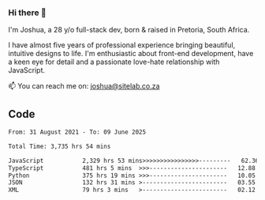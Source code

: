 ### Hi there 👋

I'm Joshua, a 28 y/o full-stack dev, born & raised in Pretoria, South Africa. 

I have almost five years of professional experience bringing beautiful, intuitive designs to life. I'm enthusiastic about front-end development, have a keen eye for detail and a passionate love-hate relationship with JavaScript.

📫 You can reach me on: joshua@sitelab.co.za

## **Code**

<!--START_SECTION:waka-->

```txt
From: 31 August 2021 - To: 09 June 2025

Total Time: 3,735 hrs 54 mins

JavaScript           2,329 hrs 53 mins>>>>>>>>>>>>>>>>---------   62.36 %
TypeScript           481 hrs 5 mins  >>>----------------------   12.88 %
Python               375 hrs 19 mins >>>----------------------   10.05 %
JSON                 132 hrs 31 mins >------------------------   03.55 %
XML                  79 hrs 3 mins   >------------------------   02.12 %
```

<!--END_SECTION:waka-->
